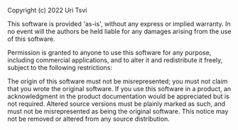 Copyright (c) 2022 Uri Tsvi

This software is provided 'as-is', without any express or implied warranty. In no event will the authors be held liable for any damages arising from the use of this software.

Permission is granted to anyone to use this software for any purpose, including commercial applications, and to alter it and redistribute it freely, subject to the following restrictions:

The origin of this software must not be misrepresented; you must not claim that you wrote the original software. If you use this software in a product, an acknowledgment in the product documentation would be appreciated but is not required.
Altered source versions must be plainly marked as such, and must not be misrepresented as being the original software.
This notice may not be removed or altered from any source distribution.
